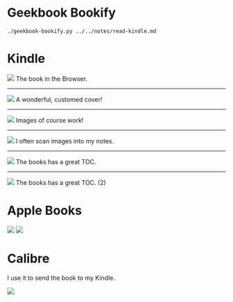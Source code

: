 # Geekbook Bookify

    ./geekbook-bookify.py ../../notes/read-kindle.md

# Kindle

![](docs/kindle_browser.png)
The book in the Browser.

-------------------------------------------------------------------------------

![](docs/kindle_cover.png)
A wonderful, customed cover!

-------------------------------------------------------------------------------

![](docs/kindle_images.png)
Images of course work!

-------------------------------------------------------------------------------

![](docs/kindle_scan.png)
I often scan images into my notes.

-------------------------------------------------------------------------------

![](docs/kindle_toc.png)
The books has a great TOC.

-------------------------------------------------------------------------------

![](docs/kindle_toc2.jpg)
The books has a great TOC. (2)
# Apple Books

![](docs/books_toc.png)
![](docs/books.png)

# Calibre
I use it to send the book to my Kindle.

![](docs/calibre.png)
